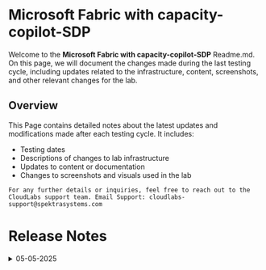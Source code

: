 
# Microsoft Fabric with capacity-copilot-SDP

Welcome to the **Microsoft Fabric with capacity-copilot-SDP** Readme.md. On this page, we will document the changes made during the last testing cycle, including updates related to the infrastructure, content, screenshots, and other relevant changes for the lab.

## Overview

This Page contains detailed notes about the latest updates and modifications made after each testing cycle. It includes:

- Testing dates
- Descriptions of changes to lab infrastructure
- Updates to content or documentation
- Changes to screenshots and visuals used in the lab

`For any further details or inquiries, feel free to reach out to the CloudLabs support team. Email Support: cloudlabs-support@spektrasystems.com`

# Release Notes

<details>
  <summary>05-05-2025</summary>

### Release Date: 05-05-2025
  
- **Testing Date**: 05-05-2025

## Infrastructure Changes

  NA
  
## Content Changes

  NA

## Screenshot Updates

- **Change**: Updated almost all the screenshots for the whole lab to reflect the latest UI changes in the Azure Portal and Mocrosoft Fabric.

## Validation

  NA

## Testing Notes

- **Test Validation Summary**: Validated the lab guide steps, updated the content to reflect the latest UI changes, and reorganized exercises for better alignment with the overall lab flow.

---
</details>
